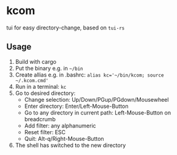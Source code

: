 # kcom
tui for easy directory-change, based on `tui-rs`

## Usage

1. Build with cargo
2. Put the binary e.g. in `~/bin`
3. Create allias e.g. in .bashrc: `alias kc='~/bin/kcom; source ~/.kcom.cmd'`
4. Run in a terminal: `kc`
5. Go to desired directory:
    * Change selection: Up/Down/PGup/PGdown/Mousewheel
    * Enter directory: Enter/Left-Mouse-Button
    * Go to any directory in current path: Left-Mouse-Button on breadcrumb
    * Add filter: any alphanumeric
    * Reset filter: ESC
    * Quit: Alt-q/Right-Mouse-Button
6. The shell has switched to the new directory

